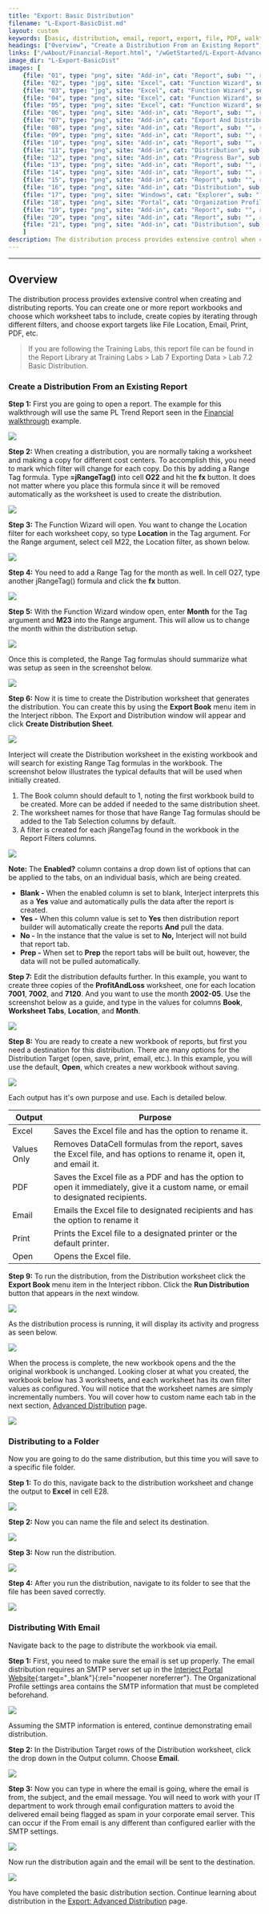 ```yaml
---
title: "Export: Basic Distribution"
filename: "L-Export-BasicDist.md"
layout: custom
keywords: [basic, distribution, email, report, export, file, PDF, walkthrough]
headings: ["Overview", "Create a Distribution From an Existing Report", "Distributing to a Folder", "Distributing With Email"]
links: ["/wAbout/Financial-Report.html", "/wGetStarted/L-Export-AdvancedDist.html#Grouping-Segments", "https://portal.gointerject.com/profile.html", "/wGetStarted/L-Export-AdvancedDist.html"]
image_dir: "L-Export-BasicDist"
images: [
	{file: "01", type: "png", site: "Add-in", cat: "Report", sub: "", report: "PL Trend Report", ribbon: "", config: ""}, 
	{file: "02", type: "jpg", site: "Excel", cat: "Function Wizard", sub: "", report: "PL Trend Report", ribbon: "", config: ""}, 
	{file: "03", type: "jpg", site: "Excel", cat: "Function Wizard", sub: "", report: "PL Trend Report", ribbon: "", config: ""}, 
	{file: "04", type: "png", site: "Excel", cat: "Function Wizard", sub: "", report: "PL Trend Report", ribbon: "", config: ""}, 
	{file: "05", type: "png", site: "Excel", cat: "Function Wizard", sub: "", report: "PL Trend Report", ribbon: "", config: ""}, 
	{file: "06", type: "png", site: "Add-in", cat: "Report", sub: "", report: "PL Trend Report", ribbon: "", config: ""}, 
	{file: "07", type: "png", site: "Add-in", cat: "Export And Distribution", sub: "", report: "PL Trend Report", ribbon: "Simple", config: ""}, 
	{file: "08", type: "png", site: "Add-in", cat: "Report", sub: "", report: "Report Book Distribution", ribbon: "", config: ""}, 
	{file: "09", type: "png", site: "Add-in", cat: "Report", sub: "", report: "Report Book Distribution", ribbon: "", config: ""}, 
	{file: "10", type: "png", site: "Add-in", cat: "Report", sub: "", report: "Report Book Distribution", ribbon: "", config: ""}, 
	{file: "11", type: "png", site: "Add-in", cat: "Distribution", sub: "", report: "Report Book Distribution", ribbon: "Simple", config: ""}, 
	{file: "12", type: "png", site: "Add-in", cat: "Progress Bar", sub: "Distribution", report: "", ribbon: "", config: ""}, 
	{file: "13", type: "png", site: "Add-in", cat: "Report", sub: "", report: "PL Trend Report", ribbon: "", config: ""}, 
	{file: "14", type: "png", site: "Add-in", cat: "Report", sub: "", report: "Report Book Distribution", ribbon: "", config: ""}, 
	{file: "15", type: "png", site: "Add-in", cat: "Report", sub: "", report: "Report Book Distribution", ribbon: "", config: ""}, 
	{file: "16", type: "png", site: "Add-in", cat: "Distribution", sub: "", report: "Report Book Distribution", ribbon: "Simple", config: ""}, 
	{file: "17", type: "png", site: "Windows", cat: "Explorer", sub: "", report: "", ribbon: "", config: ""}, 
	{file: "18", type: "png", site: "Portal", cat: "Organization Profile", sub: "", report: "PL Trend Report", ribbon: "", config: ""}, 
	{file: "19", type: "png", site: "Add-in", cat: "Report", sub: "", report: "Report Book Distribution", ribbon: "", config: ""}, 
	{file: "20", type: "png", site: "Add-in", cat: "Report", sub: "", report: "Report Book Distribution", ribbon: "", config: ""}, 
	{file: "21", type: "png", site: "Add-in", cat: "Distribution", sub: "", report: "Report Book Distribution", ribbon: "Simple", config: ""}
	]
description: The distribution process provides extensive control when creating and distributing reports. You can create one or more report workbooks and choose which worksheet tabs to include, create copies by iterating through different filters, and choose export targets like File Location, Email, Print, PDF, etc.
---
```

* * *

## Overview

The distribution process provides extensive control when creating and distributing reports. You can create one or more report workbooks and choose which worksheet tabs to include, create copies by iterating through different filters, and choose export targets like File Location, Email, Print, PDF, etc.

<blockquote class=lab_info>
 If you are following the Training Labs, this report file can be found in the Report Library at Training Labs > Lab 7 Exporting Data > Lab 7.2 Basic Distribution.
</blockquote>

### Create a Distribution From an Existing Report

**Step 1:** First you are going to open a report. The example for this walkthrough will use the same PL Trend Report seen in the [Financial walkthrough](/wAbout/Financial-Report.html) example.

![](/images/L-Export-BasicDist/01.png)
<br>

**Step 2:** When creating a distribution, you are normally taking a worksheet and making a copy for different cost centers. To accomplish this, you need to mark which filter will change for each copy. Do this by adding a Range Tag formula. Type **=jRangeTag()** into cell **O22** and hit the **fx** button. It does not matter where you place this formula since it will be removed automatically as the worksheet is used to create the distribution.

![](/images/L-Export-BasicDist/02.jpg)
<br>

**Step 3:** The Function Wizard will open. You want to change the Location filter for each worksheet copy, so type **Location** in the Tag argument. For the Range argument, select cell M22, the Location filter, as shown below.

![](/images/L-Export-BasicDist/03.jpg)
<br>

**Step 4:** You need to add a Range Tag for the month as well. In cell O27, type another jRangeTag() formula and click the **fx** button.

![](/images/L-Export-BasicDist/04.png)
<br>

**Step 5:** With the Function Wizard window open, enter **Month** for the Tag argument and **M23** into the Range argument. This will allow us to change the month within the distribution setup.

![](/images/L-Export-BasicDist/05.png)
<br>

Once this is completed, the Range Tag formulas should summarize what was setup as seen in the screenshot below.

![](/images/L-Export-BasicDist/06.png)
<br>

**Step 6:** Now it is time to create the Distribution worksheet that generates the distribution. You can create this by using the **Export Book** menu item in the Interject ribbon. The Export and Distribution window will appear and click **Create Distribution Sheet**.

![](/images/L-Export-BasicDist/07.png)
<br>

Interject will create the Distribution worksheet in the existing workbook and will search for existing Range Tag formulas in the workbook. The screenshot below illustrates the typical defaults that will be used when initially created.

1. The Book column should default to 1, noting the first workbook build to be created. More can be added if needed to the same distribution sheet.
2. The worksheet names for those that have Range Tag formulas should be added to the Tab Selection columns by default.
3. A filter is created for each jRangeTag found in the workbook in the Report Filters columns.

![](/images/L-Export-BasicDist/08.png)
<br>

**Note:** The **Enabled?** column contains a drop down list of options that can be applied to the tabs, on an individual basis, which are being created.

* **Blank -** When the enabled column is set to blank, Interject interprets this as a **Yes** value and automatically pulls the data after the report is created.
* **Yes -** When this column value is set to **Yes** then distribution report builder will automatically create the reports **And** pull the data.
* **No -** In the instance that the value is set to **No,** Interject will not build that report tab.
* **Prep -** When set to **Prep** the report tabs will be built out, however, the data will not be pulled automatically.

**Step 7:** Edit the distribution defaults further. In this example, you want to create three copies of the **ProfitAndLoss** worksheet, one for each location **7001**, **7002**, and **7120**. And you want to use the month **2002-05**. Use the screenshot below as a guide, and type in the values for columns **Book**, **Worksheet Tabs**, **Location**, and **Month**.

![](/images/L-Export-BasicDist/09.png)
<br>

**Step 8:** You are ready to create a new workbook of reports, but first you need a destination for this distribution. There are many options for the Distribution Target (open, save, print, email, etc.). In this example, you will use the default, **Open**, which creates a new workbook without saving.

![](/images/L-Export-BasicDist/10.png)
<br>

Each output has it's own purpose and use. Each is detailed below.

| Output | Purpose |
| ----------- | ---------- |
| Excel | Saves the Excel file and has the option to rename it. |
| Values Only | Removes DataCell formulas from the report, saves the Excel file, and has options to rename it, open it, and email it. |
| PDF | Saves the Excel file as a PDF and has the option to open it immediately, give it a custom name, or email to designated recipients. |
| Email | Emails the Excel file to designated recipients and has the option to rename it |
| Print | Prints the Excel file to a designated printer or the default printer. |
| Open | Opens the Excel file. |

**Step 9:** To run the distribution, from the Distribution worksheet click the **Export Book** menu item in the Interject ribbon. Click the **Run Distribution** button that appears in the next window.

![](/images/L-Export-BasicDist/11.png)
<br>

As the distribution process is running, it will display its activity and progress as seen below.

![](/images/L-Export-BasicDist/12.png)
<br>

When the process is complete, the new workbook opens and the the original workbook is unchanged. Looking closer at what you created, the workbook below has 3 worksheets, and each worksheet has its own filter values as configured. You will notice that the worksheet names are simply incrementally numbers. You will cover how to custom name each tab in the next section, [Advanced Distribution](/wGetStarted/L-Export-AdvancedDist.html#Grouping-Segments) page.

![](/images/L-Export-BasicDist/13.png)
<br>

### Distributing to a Folder

Now you are going to do the same distribution, but this time you will save to a specific file folder.

**Step 1:** To do this, navigate back to the distribution worksheet and change the output to **Excel** in cell E28.

![](/images/L-Export-BasicDist/14.png)
<br>

**Step 2:** Now you can name the file and select its destination.

![](/images/L-Export-BasicDist/15.png)
<br>

**Step 3:** Now run the distribution.

![](/images/L-Export-BasicDist/16.png)
<br>

**Step 4:** After you run the distribution, navigate to its folder to see that the file has been saved correctly.

![](/images/L-Export-BasicDist/17.png)
<br>

### Distributing With Email

Navigate back to the page to distribute the workbook via email.

**Step 1:** First, you need to make sure the email is set up properly. The email distribution requires an SMTP server set up in the [Interject Portal Website](https://portal.gointerject.com/profile.html){:target="_blank"}{:rel="noopener noreferrer"}. The Organizational Profile settings area contains the SMTP information that must be completed beforehand.

![](/images/L-Export-BasicDist/18.png)
<br>

Assuming the SMTP information is entered, continue demonstrating email distribution.

**Step 2:** In the Distribution Target rows of the Distribution worksheet, click the drop down in the Output column. Choose **Email**.

![](/images/L-Export-BasicDist/19.png)
<br>

**Step 3:** Now you can type in where the email is going, where the email is from, the subject, and the email message. You will need to work with your IT department to work through email configuration matters to avoid the delivered email being flagged as spam in your corporate email server. This can occur if the From email is any different than configured earlier with the SMTP settings.

![](/images/L-Export-BasicDist/20.png)
<br>

Now run the distribution again and the email will be sent to the destination.

![](/images/L-Export-BasicDist/21.png)
<br>

You have completed the basic distribution section. Continue learning about distribution in the [Export: Advanced Distribution](/wGetStarted/L-Export-AdvancedDist.html) page.
